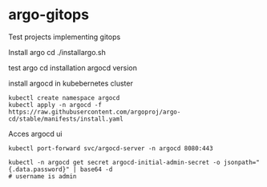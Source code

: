 # argo-gitops
Test projects implementing gitops

Install argo cd 
./installargo.sh

test argo cd installation
argocd version

install argocd in kubebernetes cluster
```
kubectl create namespace argocd
kubectl apply -n argocd -f https://raw.githubusercontent.com/argoproj/argo-cd/stable/manifests/install.yaml
```

Acces argocd ui
```
kubectl port-forward svc/argocd-server -n argocd 8080:443

kubectl -n argocd get secret argocd-initial-admin-secret -o jsonpath="{.data.password}" | base64 -d
# username is admin
```

